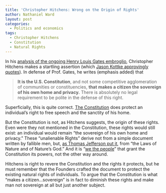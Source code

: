 ```yaml
---
title: 'Christopher Hitchens: Wrong on the Origin of Rights'
author: Nathaniel Ward
layout: post
categories:
  - Politics and economics
tags:
  - Christopher Hitchens
  - Constitution
  - Natural Rights
---
```

In his [analysis of the ongoing Henry Louis Gates embroglio][1], Christopher Hitchens makes a startling assertion (which [Jason Kottke approvingly quotes][2]). In defense of Prof. Gates, he writes (emphasis added) that

> **It is the U.S. Constitution**, and not some competitive agglomeration of communities or constituencies, **that** **makes a citizen the sovereign of his own home and privacy.** There is absolutely no legal requirement to be polite in the defense of this right.

Superficially, this is quite correct. [The Constitution][3] does protect an individual’s right to free speech and the sanctity of his home.

But the Constitution is not, as Hitchens suggests, the origin of these rights. Even were they not mentioned in the Constitution, these rights would still exist: an individual would remain “the sovereign of his own home and privacy.” These “unalienable Rights” derive not from a simple document written by fallible men, but, [as Thomas Jefferson put it][4], from “the Laws of Nature and of Nature’s God.” And it is “[we the people][5]” that grant the Constitution its powers, not the other way around.

Hitchens is right to revere the Constitution and the rights it protects, but he must remember that the Founders crafted the document to protect the existing natural rights of individuals. To argue that the Constitution is what “makes a citizen…sovereign” is in fact to diminish these rights and make man not sovereign at all but just another subject.

 [1]: http://www.slate.com/id/2223673/ "Christopher Hitchens' analysis of the ongoing Gates embroglio"
 [2]: http://www.kottke.org/09/07/my-home-is-my-home "Jason Kottke quotes Hitchens approvingly"
 [3]: http://www.law.cornell.edu/constitution/constitution.table.html#amendments "The Constitution"
 [4]: http://www.ushistory.org/declaration/document/index.htm "Declaration of Independence"
 [5]: http://www.law.cornell.edu/constitution/constitution.preamble.html "Preamble to the Constitution"